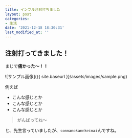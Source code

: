 ```yaml
---
title: インフル注射打ちました
layout: post
categories:
- 生活
date: '2021-12-18 18:30:31'
last_modified_at: ''
---
```


## 注射打ってきました！

まじで**痛かった〜！！**

<!--more-->

![サンプル画像]({{ site.baseurl }}/assets/images/sample.png)

例えば

* こんな感じとか
* こんな感じとか
* こんな感じとか


> がんばってね〜

と、先生言っていましたが、`sonnanokannkeinai`んですね。
